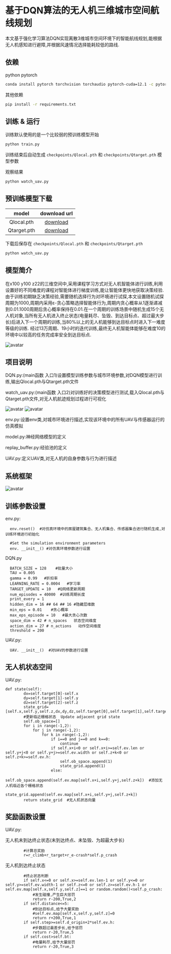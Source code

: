 
# 基于DQN算法的无人机三维城市空间航线规划

本文基于强化学习算法DQN实现离散3维城市空间环境下的智能航线规划,能根据无人机感知进行避障,并根据风速情况选择能耗较低的路线.

## 依赖

python pytorch

```bash
conda install pytorch torchvision torchaudio pytorch-cuda=12.1 -c pytorch -c nvidia
```

其他依赖

```bash
pip install -r requirements.txt
```

## 训练 & 运行

训练默认使用的是一个比较弱的预训练模型开始

```bash
python train.py
```

训练结束后自动生成 `checkpoints/Qlocal.pth` 和 `checkpoints/Qtarget.pth` 模型参数

观察结果

```bash
python watch_uav.py
```

## 预训练模型下载

|  model  | download url |
| :-----: | :----------: |
| Qlocal.pth  | [download]() |
| Qtarget.pth | [download]() |

下载后保存在 `checkpoints/Qlocal.pth` 和 `checkpoints/Qtarget.pth`

```bash
python watch_uav.py
```

## 模型简介
在x100 y100 z22的三维空间中,采用课程学习方式对无人机智能体进行训练,利用设置好的不同难度的课程对智能体进行梯度训练,能让智能体更快地获取决策经验.由于训练初期缺乏决策经验,需要随机选择行为对环境进行试探,本文设置随机试探周期为1000,周期内采用ε-贪心策略选择智能体行为,周期内贪心概率从1逐渐递减到0.01.1000周期后贪心概率保持在0.01.在一个周期的训练场景中随机生成15个无人机对象,当所有无人机进入终止状态(电量耗尽、坠毁、到达目标点、超过最大步长)后进入下一个周期的训练,当80%以上的无人机能够到达目标点时进入下一难度等级的训练.
经过13万周期、19小时的迭代训练,最终无人机智能体能够在难度10的环境中以较高的任务完成率安全到达目标点.

![avatar](./images/航迹图.jpg)

## 项目说明 

DQN.py:(main函数 入口1)设置模型训练参数与城市环境参数,对DQN模型进行训练,输出Qlocal.pth与Qtarget.pth文件

watch_uav.py:(main函数 入口2)对训练好的决策模型进行测试,载入Qlocal.pth与Qtarget.pth文件,对无人机航迹规划过程进行可视化

![avatar](./images/path1.gif) ![avatar](./images/path2.gif)

env.py:设置env类,对城市环境进行描述,实现该环境中的所有UAV与传感器运行的仿真模拟

model.py:神经网络模型的定义

replay_buffer.py:经验池的定义

UAV.py:定义UAV类,对无人机的自身参数与行为进行描述

## 系统框架
![avatar](./images/DQN无人机航迹规划系统框架图.jpg)
## 训练参数设置 
env.py:
~~~ 
  env.reset()  #对仿真环境中的房屋建筑集合、无人机集合、传感器集合进行随机生成,对训练环境进行初始化 
  
  #Set the simulation environment parameters
  env. __init__() #对仿真环境参数进行设置
~~~
DQN.py
~~~ 
  BATCH_SIZE = 128    #批量大小
  TAU = 0.005 
  gamma = 0.99   #折扣率
  LEARNING_RATE = 0.0004   #学习率
  TARGET_UPDATE = 10   #Q网络更新周期 
  num_episodes = 40000  #训练周期长度 
  print_every = 1  
  hidden_dim = 16 ## 64 ## 16 #隐藏层维数 
  min_eps = 0.01    #贪心概率
  max_eps_episode = 10   #最大贪心次数
  space_dim = 42 # n_spaces   状态空间维度
  action_dim = 27 # n_actions   动作空间维度
  threshold = 200    
~~~
UAV.py:
~~~ 
  UAV. __init__()  #对UAV的参数进行设置
~~~
## 无人机状态空间
UAV.py:
~~~ 
def state(self):
        dx=self.target[0]-self.x
        dy=self.target[1]-self.y
        dz=self.target[2]-self.z
        state_grid=    [self.x,self.y,self.z,dx,dy,dz,self.target[0],self.target[1],self.target[2],self.d_origin,self.step,self.distance,self.dir,self.p_crash,self.now_bt,self.cost]
        #更新临近栅格状态  Update adjacent grid state
        self.ob_space=[]
        for i in range(-1,2):
            for j in range(-1,2):
                for k in range(-1,2):
                    if i==0 and j==0 and k==0:
                        continue
                    if self.x+i<0 or self.x+i>=self.ev.len or self.y+j<0 or self.y+j>=self.ev.width or self.z+k<0 or self.z+k>=self.ev.h:
                        self.ob_space.append(1) 
                        state_grid.append(1)
                    else:
                        self.ob_space.append(self.ev.map[self.x+i,self.y+j,self.z+k])  #添加无人机临近各个栅格状态
                        state_grid.append(self.ev.map[self.x+i,self.y+j,self.z+k])
        return state_grid  #无人机状态向量
~~~

## 奖励函数设置
UAV.py:

无人机未到达终止状态(未到达终点、未坠毁、为超最大步长)
~~~
        #计算总奖励 
        r=r_climb+r_target+r_e-crash*self.p_crash   
~~~
无人机到达终止状态
~~~
        #终止状态判断
        if self.x<=0 or self.x>=self.ev.len-1 or self.y<=0 or self.y>=self.ev.width-1 or self.z<=0 or self.z>=self.ev.h-1 or self.ev.map[self.x,self.y,self.z]==1 or random.random()<self.p_crash:
            #发生碰撞,产生巨大惩罚
            return r-200,True,2
        if self.distance<=5:
            #到达目标点,给予大量奖励
            #self.ev.map[self.x,self.y,self.z]=0
            return r+200,True,1 
        if self.step>=self.d_origin+2*self.ev.h:
            #步数超过最差步长,给予惩罚
            return r-20,True,5
        if self.cost>self.bt:
            #电量耗尽,给予大量惩罚
            return r-20,True,3
~~~

